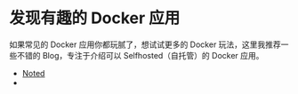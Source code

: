 # 发现有趣的 Docker 应用

如果常见的 Docker 应用你都玩腻了，想试试更多的 Docker 玩法，这里我推荐一些不错的 Blog，专注于介绍可以 Selfhosted（自托管）的 Docker 应用。

- [Noted](https://noted.lol/)
- 